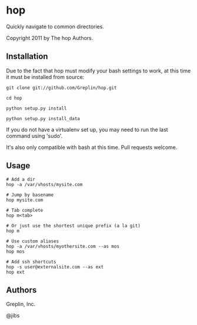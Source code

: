 hop
================

Quickly navigate to common directories.

Copyright 2011 by The hop Authors.


Installation
----------------

Due to the fact that hop must modify your bash settings to work, at this time it must be installed from source:

    git clone git://github.com/Greplin/hop.git

    cd hop

    python setup.py install

    python setup.py install_data

If you do not have a virtualenv set up, you may need to run the last command using 'sudo'.

It's also only compatible with bash at this time.  Pull requests welcome.


Usage
-----------------

    # Add a dir
    hop -a /var/vhosts/mysite.com

    # Jump by basename
    hop mysite.com

    # Tab complete
    hop m<tab>

    # Or just use the shortest unique prefix (a la git)
    hop m

    # Use custom aliases
    hop -a /var/vhosts/myothersite.com --as mos
    hop mos

    # Add ssh shortcuts
    hop -s user@externalsite.com --as ext
    hop ext


Authors
-----------------
Greplin, Inc.

@jibs
